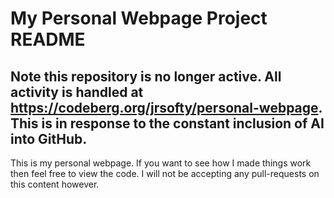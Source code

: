 # My Personal Webpage Project README

## Note this repository is no longer active. All activity is handled at https://codeberg.org/jrsofty/personal-webpage. This is in response to the constant inclusion of AI into GitHub.

This is my personal webpage. If you want to see how I made things work then feel free to view the code. I will not be accepting any pull-requests on this content however.
